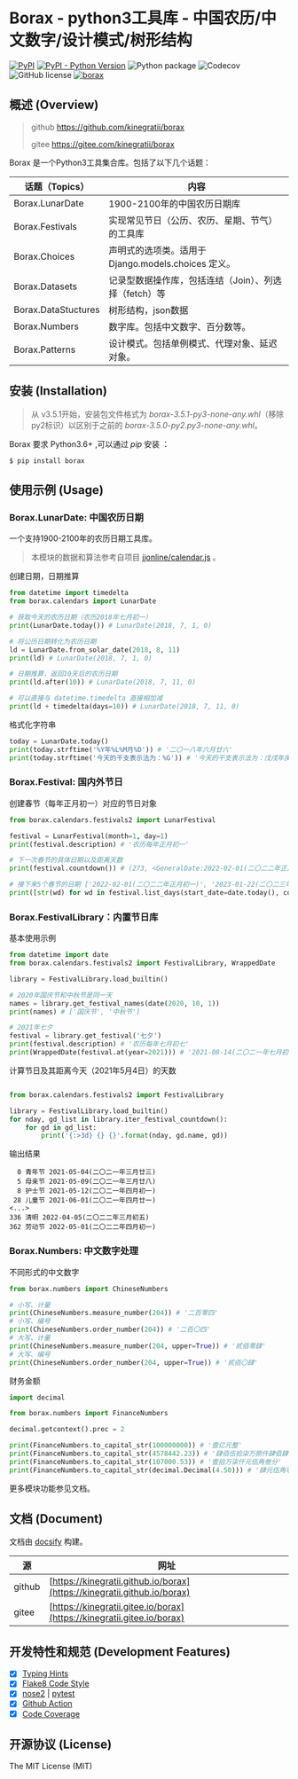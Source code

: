 # Borax - python3工具库 - 中国农历/中文数字/设计模式/树形结构


[![PyPI](https://img.shields.io/pypi/v/borax.svg)](https://pypi.org/project/borax) 
[![PyPI - Python Version](https://img.shields.io/pypi/pyversions/borax.svg)](https://pypi.org/project/borax)
![Python package](https://github.com/kinegratii/borax/workflows/Python%20package/badge.svg)
![Codecov](https://codecov.io/github/kinegratii/borax/coverage.svg)
![GitHub license](https://img.shields.io/github/license/kinegratii/borax)
[![borax](https://snyk.io/advisor/python/borax/badge.svg)](https://snyk.io/advisor/python/borax)


## 概述 (Overview)

> github  https://github.com/kinegratii/borax
>
> gitee  https://gitee.com/kinegratii/borax



Borax 是一个Python3工具集合库。包括了以下几个话题：

| 话题（Topics）      | 内容                                                  |
| ------------------- | ----------------------------------------------------- |
| Borax.LunarDate     | 1900-2100年的中国农历日期库                           |
| Borax.Festivals     | 实现常见节日（公历、农历、星期、节气）的工具库                           |
| Borax.Choices       | 声明式的选项类。适用于Django.models.choices 定义。    |
| Borax.Datasets      | 记录型数据操作库，包括连结（Join）、列选择（fetch）等 |
| Borax.DataStuctures | 树形结构，json数据                                    |
| Borax.Numbers       | 数字库。包括中文数字、百分数等。                      |
| Borax.Patterns      | 设计模式。包括单例模式、代理对象、延迟对象。          |

## 安装 (Installation)

> 从 v3.5.1开始，安装包文件格式为 *borax-3.5.1-py3-none-any.whl*（移除py2标识）以区别于之前的 *borax-3.5.0-py2.py3-none-any.whl*。

Borax 要求 Python3.6+ ,可以通过 *pip* 安装 ：

```shell
$ pip install borax
```

## 使用示例 (Usage)

### Borax.LunarDate: 中国农历日期

一个支持1900-2100年的农历日期工具库。

> 本模块的数据和算法参考自项目 [jjonline/calendar.js](https://github.com/jjonline/calendar.js) 。

创建日期，日期推算

```python
from datetime import timedelta
from borax.calendars import LunarDate

# 获取今天的农历日期（农历2018年七月初一）
print(LunarDate.today()) # LunarDate(2018, 7, 1, 0)

# 将公历日期转化为农历日期
ld = LunarDate.from_solar_date(2018, 8, 11)
print(ld) # LunarDate(2018, 7, 1, 0)

# 日期推算，返回10天后的农历日期
print(ld.after(10)) # LunarDate(2018, 7, 11, 0)

# 可以直接与 datetime.timedelta 直接相加减
print(ld + timedelta(days=10)) # LunarDate(2018, 7, 11, 0)
```

格式化字符串

```python
today = LunarDate.today()
print(today.strftime('%Y年%L%M月%D')) # '二〇一八年六月廿六'
print(today.strftime('今天的干支表示法为：%G')) # '今天的干支表示法为：戊戌年庚申月辛未日'
```

### Borax.Festival: 国内外节日

创建春节（每年正月初一）对应的节日对象

```python
from borax.calendars.festivals2 import LunarFestival

festival = LunarFestival(month=1, day=1)
print(festival.description) # '农历每年正月初一'

# 下一次春节的具体日期以及距离天数
print(festival.countdown()) # (273, <GeneralDate:2022-02-01(二〇二二年正月初一)>)

# 接下来5个春节的日期 ['2022-02-01(二〇二二年正月初一)', '2023-01-22(二〇二三年正月初一)', '2024-02-10(二〇二四年正月初一)', '2025-01-29(二〇二五年正月初一)', '2026-02-17(二〇二六年正月初一)']
print([str(wd) for wd in festival.list_days(start_date=date.today(), count=5)])
```

### Borax.FestivalLibrary：内置节日库

基本使用示例

```python
from datetime import date
from borax.calendars.festivals2 import FestivalLibrary, WrappedDate

library = FestivalLibrary.load_builtin()

# 2020年国庆节和中秋节是同一天
names = library.get_festival_names(date(2020, 10, 1))
print(names) # ['国庆节', '中秋节']

# 2021年七夕
festival = library.get_festival('七夕')
print(festival.description) # '农历每年七月初七'
print(WrappedDate(festival.at(year=2021))) # '2021-08-14(二〇二一年七月初七)'
```

计算节日及其距离今天（2021年5月4日）的天数

```python

from borax.calendars.festivals2 import FestivalLibrary

library = FestivalLibrary.load_builtin()
for nday, gd_list in library.iter_festival_countdown():
    for gd in gd_list:
        print('{:>3d} {} {}'.format(nday, gd.name, gd))
```

输出结果

```
  0 青年节 2021-05-04(二〇二一年三月廿三)
  5 母亲节 2021-05-09(二〇二一年三月廿八)
  8 护士节 2021-05-12(二〇二一年四月初一)
 28 儿童节 2021-06-01(二〇二一年四月廿一)
<...>
336 清明 2022-04-05(二〇二二年三月初五) 
362 劳动节 2022-05-01(二〇二二年四月初一)
```


### Borax.Numbers: 中文数字处理


不同形式的中文数字

```python
from borax.numbers import ChineseNumbers

# 小写、计量
print(ChineseNumbers.measure_number(204)) # '二百零四'
# 小写、编号
print(ChineseNumbers.order_number(204)) # '二百〇四'
# 大写、计量
print(ChineseNumbers.measure_number(204, upper=True)) # '贰佰零肆'
# 大写、编号
print(ChineseNumbers.order_number(204, upper=True)) # '贰佰〇肆'
```

财务金额

```python
import decimal

from borax.numbers import FinanceNumbers

decimal.getcontext().prec = 2

print(FinanceNumbers.to_capital_str(100000000)) # '壹亿元整'
print(FinanceNumbers.to_capital_str(4578442.23)) # '肆佰伍拾柒万捌仟肆佰肆拾贰元贰角叁分'
print(FinanceNumbers.to_capital_str(107000.53)) # '壹拾万柒仟元伍角叁分'
print(FinanceNumbers.to_capital_str(decimal.Decimal(4.50))) # '肆元伍角零分'
```

更多模块功能参见文档。

## 文档 (Document)

文档由 [docsify](https://docsify.js.org/) 构建。

| 源 | 网址 |
| ---- | ---- |
| github | [https://kinegratii.github.io/borax](https://kinegratii.github.io/borax) |
| gitee | [https://kinegratii.gitee.io/borax](https://kinegratii.gitee.io/borax) |

## 开发特性和规范 (Development Features)

- [x] [Typing Hints](https://www.python.org/dev/peps/pep-0484/)
- [x] [Flake8 Code Style](http://flake8.pycqa.org/en/latest/)
- [x] [nose2](https://pypi.org/project/nose2/) | [pytest](https://docs.pytest.org/en/latest/)
- [x] [Github Action](https://github.com/kinegratii/borax/actions)
- [x] [Code Coverage](https://codecov.io/)

## 开源协议 (License)

The MIT License (MIT)

